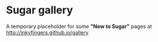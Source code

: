 # Sugar gallery
A temporary placeholder for some **"New to Sugar"** pages at http://inkyfingers.github.io/gallery 
